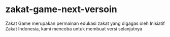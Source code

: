 # zakat-game-next-versoin
Zakat Game merupakan permainan edukasi zakat yang digagas oleh Inisiatif Zakat Indonesia, kami mencoba untuk membuat versi selanjutnya
